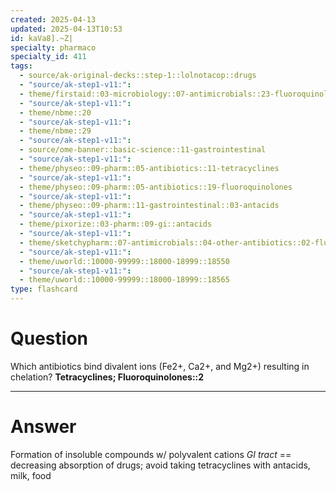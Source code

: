 ```yaml
---
created: 2025-04-13
updated: 2025-04-13T10:53
id: kaVa8].~Z|
specialty: pharmaco
specialty_id: 411
tags:
  - source/ak-original-decks::step-1::lolnotacop::drugs
  - "source/ak-step1-v11:": 
  - theme/firstaid::03-microbiology::07-antimicrobials::23-fluoroquinolones
  - "source/ak-step1-v11:": 
  - theme/nbme::20
  - "source/ak-step1-v11:": 
  - theme/nbme::29
  - "source/ak-step1-v11:": 
  - source/ome-banner::basic-science::11-gastrointestinal
  - "source/ak-step1-v11:": 
  - theme/physeo::09-pharm::05-antibiotics::11-tetracyclines
  - "source/ak-step1-v11:": 
  - theme/physeo::09-pharm::05-antibiotics::19-fluoroquinolones
  - "source/ak-step1-v11:": 
  - theme/physeo::09-pharm::11-gastrointestinal::03-antacids
  - "source/ak-step1-v11:": 
  - theme/pixorize::03-pharm::09-gi::antacids
  - "source/ak-step1-v11:": 
  - theme/sketchypharm::07-antimicrobials::04-other-antibiotics::02-fluoroquinolones
  - "source/ak-step1-v11:": 
  - theme/uworld::10000-99999::18000-18999::18550
  - "source/ak-step1-v11:": 
  - theme/uworld::10000-99999::18000-18999::18565
type: flashcard
---
```


# Question
Which antibiotics bind divalent ions (Fe2+, Ca2+, and Mg2+) resulting in chelation?   **Tetracyclines; Fluoroquinolones::2**

---

# Answer
Formation of insoluble compounds w/ polyvalent cations *GI tract* == decreasing absorption of drugs; avoid taking tetracyclines with antacids, milk, food